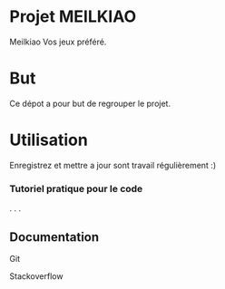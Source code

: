 # Projet MEILKIAO

Meilkiao Vos jeux préféré.

# But

Ce dépot a pour but de regrouper le projet.

# Utilisation

Enregistrez et mettre a jour sont travail régulièrement :)


### Tutoriel pratique pour le code

.
.
.

## Documentation

Git 

Stackoverflow


